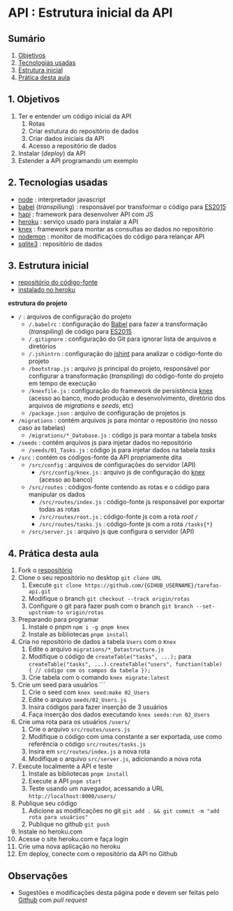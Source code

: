 # [](#header-1) API : Estrutura inicial da API

## Sumário

1. [Objetivos](#goals)
2. [Tecnologias usadas](#frameworks)
3. [Estrutura inicial](#api)
4. [Prática desta aula](#lab)

## [](#goals) 1. Objetivos

1. Ter e entender um código inicial da API
   1. Rotas
   2. Criar estutura do repositório de dados
   3. Criar dados iniciais da API
   4. Acesso a repositório de dados
2. Instalar (_deploy_) da API
3. Estender a API programando um exemplo

## [](#frameworks) 2. Tecnologias usadas

- [node](https://nodejs.org/) : interpretador javascript
- [babel](https://babeljs.io) (_transpiliung_) : responsável por transformar o código para [ES2015](https://babeljs.io/docs/en/learn/)
- [hapi](https://hapijs.com/) : framework para desenvolver API com JS
- [heroku](https://heroku.com/) : serviço usado para instalar a API
- [knex](https://knexjs.org) : framework para montar as consultas ao dados no repositório
- [nodemon](https://nodemon.io) : monitor de modificações do código para relançar API
- [sqlite3](https://www.sqlite.org/) : repositório de dados

## [](#api) 3. Estrutura inicial

- [repositório do código-fonte](https://github.com/tiipos/tarefas-api/tree/rotas)
- [instalado no heroku](https://tarefas-api.herokuapp.com/)

**estrutura do projeto**

- `/` : arquivos de configuração do projeto
  - `/.babelrc` : configuração do [Babel](https://babeljs.io) para fazer a transformação (_transpiling_) de código para [ES2015](https://developer.mozilla.org/en-US/docs/Web/JavaScript/New_in_JavaScript/ECMAScript_2015_support_in_Mozilla)
  - `/.gitignore` : configuração do Git para ignorar lista de arquivos e diretórios
  - `/.jshintrn` : configuração do [jshint](https://jshint.com/) para analizar o código-fonte do projeto
  - `/bootstrap.js` : arquivo js principal do projeto, responsável por configurar a transformação (_transpiling_) do código-fonte do projeto em tempo de execução
  - `/knexfile.js` : configuração do framework de persistência [knex](https://knexjs.org) (acesso ao banco, modo produção e desenvolvimento, diretório dos arquivos de _migrations_ e _seeds_, etc)
  - `/package.json` : arquivo de configuração de projetos js
- `/migrations` : contém arquivos js para montar o repositório (no nosso caso as tabelas)
  - `/migrations/*_Database.js` : código js para montar a tabela _tasks_
- `/seeds` : contém arquivos js para injetar dados no repositório
  - `/seeds/01_Tasks.js` : código js para injetar dados na tabela _tasks_
- `/src` : contém os códigos-fonte da API propriamente dita
  - `/src/config` : arquivos de configurações do servidor (API)
    - `/src/config/knex.js` : arquivo js de configuração do [knex](https://knexjs.org) (acesso ao banco)
  - `/src/routes` : códigos-fonte contendo as rotas e o código para manipular os dados
    - `/src/routes/index.js` : código-fonte js responsável por exportar todas as rotas
    - `/src/routes/root.js` : código-fonte js com a rota _root_ `/`
    - `/src/routes/tasks.js` : código-fonte js com a rota `/tasks{*}`
  - `/src/server.js` : arquivo js que configura o servidor (API)

## [](#lab) 4. Prática desta aula

1. Fork o [respositório](https://github.com/tiipos/tarefas-api.git)
2. Clone o seu repositório no desktop `git clone URL`
   1. Execute `git clone https://github.com/{GIHUB_USERNAME}/tarefas-api.git`
   2. Modifique o branch `git checkout --track origin/rotas`
   3. Configure o git para fazer push com o branch `git branch --set-upstream-to origin/rotas`
3. Preparando para programar
   1. Instale o pnpm `npm i -g pnpm knex`
   2. Instale as bibliotecas `pnpm install`
4. Cria no repositório de dados a tabela `Users` com o `Knex`
   1. Edite o arquivo `migrations/*_Datastructure.js`
   2. Modifique o código de `createTable("tasks", ...);` para `createTable("tasks", ...).createTable("users", function(table) { // código com os campos da tabela });`
   3. Crie tabela com o comando `knex migrate:latest`
5. Crie um seed para usuários ```
   1. Crie o seed com `knex seed:make 02_Users`
   2. Edite o arquivo `seeds/02_Users.js`
   3. Insira códigos para fazer inserção de 3 usuários
   4. Faça inserção dos dados executando `knex seeds:run 02_Users`
6. Crie uma rota para os usuários `/users/`
   1. Crie o arquivo `src/routes/users.js`
   2. Modifique o código com uma constante a ser exportada, use como referência o código `src/routes/tasks.js`
   3. Insira em `src/routes/index.js` a nova rota
   4. Modifique o arquivo `src/server.js`, adicionando a nova rota
7. Execute localmente a API e teste
   1. Instale as bibliotecas `pnpm install`
   2. Execute a API `pnpm start`
   3. Teste usando um navegador, acessando a URL `http://localhost:8000/users/`
8. Publique seu código
   1. Adicione as modificações no git `git add . && git commit -m "add rota para usuários"`
   2. Publique no github `git push`
9. Instale no heroku.com
10. Acesse o site heroku.com e faça login
11. Crie uma nova aplicação no heroku
12. Em deploy, conecte com o repositório da API no Github

## [](#obs) Observações

- Sugestões e modificações desta página pode e devem ser feitas pelo [Github](https://github.com/tiipos/tiipos.github.io/) com _pull request_
